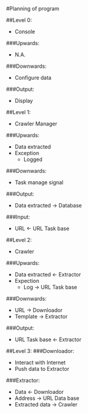#Planning of program

##Level 0:
- Console

###Upwards:
- N.A.

###Downwards:
- Configure data

###Output:
- Display

##Level 1:
- Crawler Manager

###Upwards:
- Data extracted
- Exception
    - Logged

###Downwards:
- Task manage signal

###Output:
- Data extracted -> Database

###Input:
- URL <- URL Task base

##Level 2:
- Crawler

###Upwards:
- Data extracted <- Extractor
- Expection
    - Log -> URL Task base

###Downwards:
- URL -> Downloador
- Template -> Extractor

###Output:
- URL Task base <- Extractor

##Level 3:
###Downloador:
- Interact with Internet
- Push data to Extractor

###Extractor:
- Data <- Downloador
- Address -> URL Data base
- Extracted data -> Crawler

